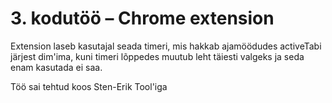 # 3. kodutöö – Chrome extension

Extension laseb kasutajal seada timeri, mis hakkab ajamöödudes activeTabi järjest dim'ima, kuni timeri lõppedes muutub leht täiesti valgeks ja seda enam kasutada ei saa.

Töö sai tehtud koos Sten-Erik Tool'iga
